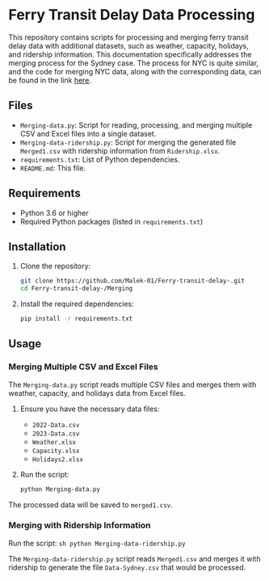 # Ferry Transit Delay Data Processing

This repository contains scripts for processing and merging ferry transit delay data with additional datasets, such as weather, capacity, holidays, and ridership information. This documentation specifically addresses the merging process for the Sydney case. The process for NYC is quite similar, and the code for merging NYC data, along with the corresponding data, can be found in the link [here](https://drive.google.com/drive/u/1/folders/1kNsvRY6ui6kL3Glcw2DzUNc4-mIyhNsa).

## Files

- `Merging-data.py`: Script for reading, processing, and merging multiple CSV and Excel files into a single dataset.
- `Merging-data-ridership.py`: Script for merging the generated file `Merged1.csv` with ridership information from `Ridership.xlsx`.
- `requirements.txt`: List of Python dependencies.
- `README.md`: This file.

## Requirements

- Python 3.6 or higher
- Required Python packages (listed in `requirements.txt`)

## Installation

1. Clone the repository:
    ```sh
    git clone https://github.com/Malek-01/Ferry-transit-delay-.git
    cd Ferry-transit-delay-/Merging
    ```

2. Install the required dependencies:
    ```sh
    pip install -r requirements.txt
    ```

## Usage

### Merging Multiple CSV and Excel Files

The `Merging-data.py` script reads multiple CSV files and merges them with weather, capacity, and holidays data from Excel files.

1. Ensure you have the necessary data files:
    - `2022-Data.csv`
    - `2023-Data.csv`
    - `Weather.xlsx`
    - `Capacity.xlsx`
    - `Holidays2.xlsx`

2. Run the script:
    ```sh
    python Merging-data.py
    ```

The processed data will be saved to `merged1.csv`.

### Merging with Ridership Information

Run the script:
    ```sh
    python Merging-data-ridership.py
    ```

The `Merging-data-ridership.py` script reads `Merged1.csv` and merges it with ridership to generate the file `Data-Sydney.csv` that would be processed.
